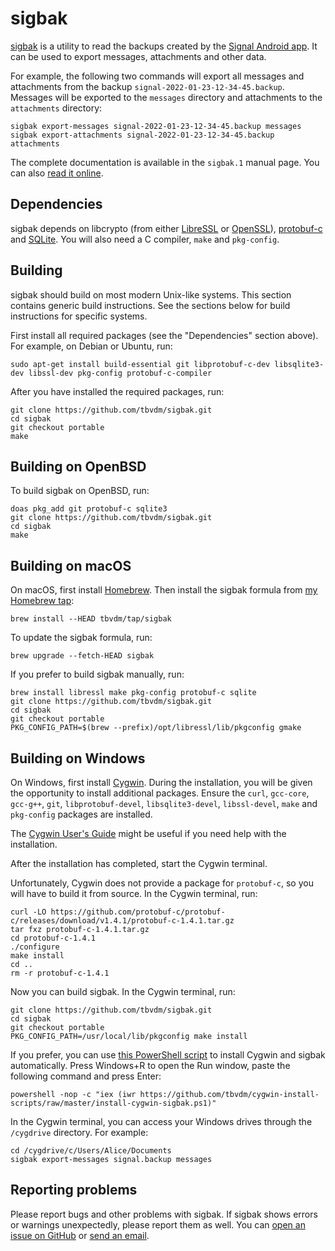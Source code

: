 sigbak
======

[sigbak][1] is a utility to read the backups created by the [Signal Android
app][2]. It can be used to export messages, attachments and other data.

For example, the following two commands will export all messages and
attachments from the backup `signal-2022-01-23-12-34-45.backup`. Messages will
be exported to the `messages` directory and attachments to the `attachments`
directory:

	sigbak export-messages signal-2022-01-23-12-34-45.backup messages
	sigbak export-attachments signal-2022-01-23-12-34-45.backup attachments

The complete documentation is available in the `sigbak.1` manual page. You can
also [read it online][3].

Dependencies
------------

sigbak depends on libcrypto (from either [LibreSSL][4] or [OpenSSL][5]),
[protobuf-c][6] and [SQLite][7]. You will also need a C compiler, `make` and
`pkg-config`.

Building
--------

sigbak should build on most modern Unix-like systems. This section contains
generic build instructions. See the sections below for build instructions for
specific systems.

First install all required packages (see the "Dependencies" section above). For
example, on Debian or Ubuntu, run:

	sudo apt-get install build-essential git libprotobuf-c-dev libsqlite3-dev libssl-dev pkg-config protobuf-c-compiler

After you have installed the required packages, run:

	git clone https://github.com/tbvdm/sigbak.git
	cd sigbak
	git checkout portable
	make

Building on OpenBSD
-------------------

To build sigbak on OpenBSD, run:

	doas pkg_add git protobuf-c sqlite3
	git clone https://github.com/tbvdm/sigbak.git
	cd sigbak
	make

Building on macOS
-----------------

On macOS, first install [Homebrew][8]. Then install the sigbak formula from [my
Homebrew tap][9]:

	brew install --HEAD tbvdm/tap/sigbak

To update the sigbak formula, run:

	brew upgrade --fetch-HEAD sigbak

If you prefer to build sigbak manually, run:

	brew install libressl make pkg-config protobuf-c sqlite
	git clone https://github.com/tbvdm/sigbak.git
	cd sigbak
	git checkout portable
	PKG_CONFIG_PATH=$(brew --prefix)/opt/libressl/lib/pkgconfig gmake

Building on Windows
-------------------

On Windows, first install [Cygwin][10]. During the installation, you will be
given the opportunity to install additional packages. Ensure the `curl`,
`gcc-core`, `gcc-g++`, `git`, `libprotobuf-devel`, `libsqlite3-devel`,
`libssl-devel`, `make` and `pkg-config` packages are installed.

The [Cygwin User's Guide][11] might be useful if you need help with the
installation.

After the installation has completed, start the Cygwin terminal.

Unfortunately, Cygwin does not provide a package for `protobuf-c`, so you will
have to build it from source. In the Cygwin terminal, run:

	curl -LO https://github.com/protobuf-c/protobuf-c/releases/download/v1.4.1/protobuf-c-1.4.1.tar.gz
	tar fxz protobuf-c-1.4.1.tar.gz
	cd protobuf-c-1.4.1
	./configure
	make install
	cd ..
	rm -r protobuf-c-1.4.1

Now you can build sigbak. In the Cygwin terminal, run:

	git clone https://github.com/tbvdm/sigbak.git
	cd sigbak
	git checkout portable
	PKG_CONFIG_PATH=/usr/local/lib/pkgconfig make install

If you prefer, you can use [this PowerShell script][12] to install Cygwin and
sigbak automatically. Press Windows+R to open the Run window, paste the
following command and press Enter:

	powershell -nop -c "iex (iwr https://github.com/tbvdm/cygwin-install-scripts/raw/master/install-cygwin-sigbak.ps1)"

In the Cygwin terminal, you can access your Windows drives through the
`/cygdrive` directory. For example:

	cd /cygdrive/c/Users/Alice/Documents
	sigbak export-messages signal.backup messages

Reporting problems
------------------

Please report bugs and other problems with sigbak. If sigbak shows errors or
warnings unexpectedly, please report them as well. You can [open an issue on
GitHub][13] or [send an email][14].

[1]: https://github.com/tbvdm/sigbak
[2]: https://www.signal.org/
[3]: https://www.kariliq.nl/man/sigbak.1.html
[4]: https://www.libressl.org/
[5]: https://www.openssl.org/
[6]: https://github.com/protobuf-c/protobuf-c
[7]: https://www.sqlite.org/
[8]: https://brew.sh/
[9]: https://github.com/tbvdm/homebrew-tap
[10]: https://cygwin.com/
[11]: https://cygwin.com/cygwin-ug-net/setup-net.html#internet-setup
[12]: https://github.com/tbvdm/cygwin-install-scripts/raw/master/install-cygwin-sigbak.ps1
[13]: https://github.com/tbvdm/sigbak/issues
[14]: https://www.kariliq.nl/contact.html
